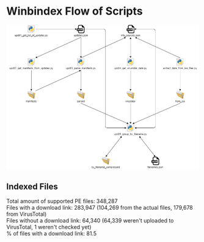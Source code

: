 # Winbindex Flow of Scripts

![winbindex-scripts-flow.png](winbindex-scripts-flow.png)

## Indexed Files

<!--FileStats-->
Total amount of supported PE files: 348,287  
Files with a download link: 283,947 (104,269 from the actual files, 179,678 from VirusTotal)  
Files without a download link: 64,340 (64,339 weren't uploaded to VirusTotal, 1 weren't checked yet)  
% of files with a download link: 81.5  
<!--/FileStats-->
